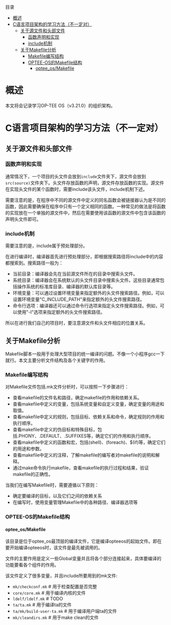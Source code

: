 目录
- [概述](#概述)
- [C语言项目架构的学习方法（不一定对）](#c语言项目架构的学习方法不一定对)
  - [关于源文件和头部文件](#关于源文件和头部文件)
    - [函数声明和实现](#函数声明和实现)
    - [include机制](#include机制)
  - [关于Makefile分析](#关于makefile分析)
    - [Makefile编写结构](#makefile编写结构)
    - [OPTEE-OS的Makefile结构](#optee-os的makefile结构)
      - [optee\_os/Makefile](#optee_osmakefile)

# 概述
本文将会记录学习OP-TEE OS（v3.21.0）的组织架构。

# C语言项目架构的学习方法（不一定对）
## 关于源文件和头部文件

### 函数声明和实现
通常情况下，一个项目的头文件会放到```include```文件夹下，源文件会放到```src(source)```文件夹下。头文件存放函数的声明，源文件存放函数的实现。源文件在实现头文件的某个函数时，需要include该头文件，include机制下述。

需要注意的是，在程序中不同的源文件中定义的同名函数会被链接器认为是不同的函数，因此需要确保在程序中只有一个定义相同的函数。一种常见的做法是将函数的实现放在一个单独的源文件中，然后在需要使用该函数的源文件中包含该函数的声明头文件即可。

### include机制
需要注意的是，include属于预处理部分。

在进行编译时，编译器首先进行预处理部分，即根据搜索路径将include中的内容都搜索到。搜索路径一般为：
+ 当前目录：编译器会先在当前源文件所在的目录中搜索头文件。
+ 系统目录：编译器会在系统默认的头文件目录中搜索头文件。这些目录通常包括操作系统的标准库目录、编译器的默认库目录等。
+ 环境变量：可以通过设置环境变量来指定额外的头文件搜索路径。例如，可以设置环境变量"C_INCLUDE_PATH"来指定额外的头文件搜索路径。
+ 命令行选项：编译器还可以通过命令行选项来指定头文件搜索路径。例如，可以使用"-I"选项来指定额外的头文件搜索路径。

所以在进行我们自己的项目时，要注意源文件和头文件相应的位置关系。

## 关于Makefile分析
Makefile脚本一般用于处理大型项目的统一编译的问题。不像一个小程序gcc一下就行。本文主要分析文件结构及各个关键字的作用。

### Makefile编写结构
对Makefile文件包括.mk文件分析时，可以按照一下步骤进行：
+ 查看makefile的文件名和路径，确定makefile的作用和依赖关系。
+ 查看makefile中定义的变量，包括系统变量和自定义变量，确定变量的用途和取值。
+ 查看makefile中定义的规则，包括目标、依赖关系和命令，确定规则的作用和执行顺序。
+ 查看makefile中定义的伪目标和特殊目标，包括.PHONY、.DEFAULT、.SUFFIXES等，确定它们的作用和执行顺序。
+ 查看makefile中定义的函数和宏，包括(shell)、(foreach)、$(if)等，确定它们的用途和参数。
+ 查看makefile中定义的注释，了解makefile的编写者对makefile的说明和解释。
+ 通过make命令执行makefile，查看makefile的执行过程和结果，验证makefile的正确性。

当我们在编写Makefile时，需要遵循以下原则：
+ 确定要编译的目标，以及它们之间的依赖关系
+ 在编写时，使用变量管理Makefile中的各种路径、编译器选项等

### OPTEE-OS的Makefile结构
#### optee_os/Makefile
该目录是位于optee_os最顶层的编译文件，它是编译opteeos的起始文件。即在要开始编译opteeos时，该文件是最先被调用的。

文件的主要作用是定义一些Global变量并且将各个部分连接起来，具体要编译的功能要看各个组件的作用。

该文件定义了很多变量，并且include所要用到的mk文件:

+ `mk/checkconf.mk` # 用于检查配置是否完整
+ `core/core.mk` # 用于编译内核的文件
+ `ldelf/ldelf.mk` # TODO
+ `ta/ta.mk` # 用于编译ta的文件
+ `ta/mk/build-user-ta.mk` # 用于编译用户端ta的文件
+ `mk/cleandirs.mk` # 用于make clean的文件
